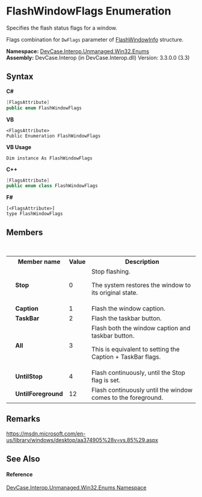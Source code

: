 # FlashWindowFlags Enumeration
 

Specifies the flash status flags for a window. 

 Flags combination for `DwFlags` parameter of <a href="T_DevCase_Interop_Unmanaged_Win32_Structures_FlashWindowInfo">FlashWindowInfo</a> structure.

**Namespace:**&nbsp;<a href="N_DevCase_Interop_Unmanaged_Win32_Enums">DevCase.Interop.Unmanaged.Win32.Enums</a><br />**Assembly:**&nbsp;DevCase.Interop (in DevCase.Interop.dll) Version: 3.3.0.0 (3.3)

## Syntax

**C#**<br />
``` C#
[FlagsAttribute]
public enum FlashWindowFlags
```

**VB**<br />
``` VB
<FlagsAttribute>
Public Enumeration FlashWindowFlags
```

**VB Usage**<br />
``` VB Usage
Dim instance As FlashWindowFlags
```

**C++**<br />
``` C++
[FlagsAttribute]
public enum class FlashWindowFlags
```

**F#**<br />
``` F#
[<FlagsAttribute>]
type FlashWindowFlags
```


## Members
&nbsp;<table><tr><th></th><th>Member name</th><th>Value</th><th>Description</th></tr><tr><td /><td target="F:DevCase.Interop.Unmanaged.Win32.Enums.FlashWindowFlags.Stop">**Stop**</td><td>0</td><td>Stop flashing. 

 The system restores the window to its original state.</td></tr><tr><td /><td target="F:DevCase.Interop.Unmanaged.Win32.Enums.FlashWindowFlags.Caption">**Caption**</td><td>1</td><td>Flash the window caption.</td></tr><tr><td /><td target="F:DevCase.Interop.Unmanaged.Win32.Enums.FlashWindowFlags.TaskBar">**TaskBar**</td><td>2</td><td>Flash the taskbar button.</td></tr><tr><td /><td target="F:DevCase.Interop.Unmanaged.Win32.Enums.FlashWindowFlags.All">**All**</td><td>3</td><td>Flash both the window caption and taskbar button. 

 This is equivalent to setting the Caption + TaskBar flags.</td></tr><tr><td /><td target="F:DevCase.Interop.Unmanaged.Win32.Enums.FlashWindowFlags.UntilStop">**UntilStop**</td><td>4</td><td>Flash continuously, until the Stop flag is set.</td></tr><tr><td /><td target="F:DevCase.Interop.Unmanaged.Win32.Enums.FlashWindowFlags.UntilForeground">**UntilForeground**</td><td>12</td><td>Flash continuously until the window comes to the foreground.</td></tr></table>

## Remarks
<a href="https://msdn.microsoft.com/en-us/library/windows/desktop/aa374905%28v=vs.85%29.aspx" target="_blank">https://msdn.microsoft.com/en-us/library/windows/desktop/aa374905%28v=vs.85%29.aspx</a>

## See Also


#### Reference
<a href="N_DevCase_Interop_Unmanaged_Win32_Enums">DevCase.Interop.Unmanaged.Win32.Enums Namespace</a><br />
